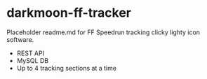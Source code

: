# darkmoon-ff-tracker

Placeholder readme.md for FF Speedrun tracking clicky lighty icon software.

- REST API
- MySQL DB
- Up to 4 tracking sections at a time
